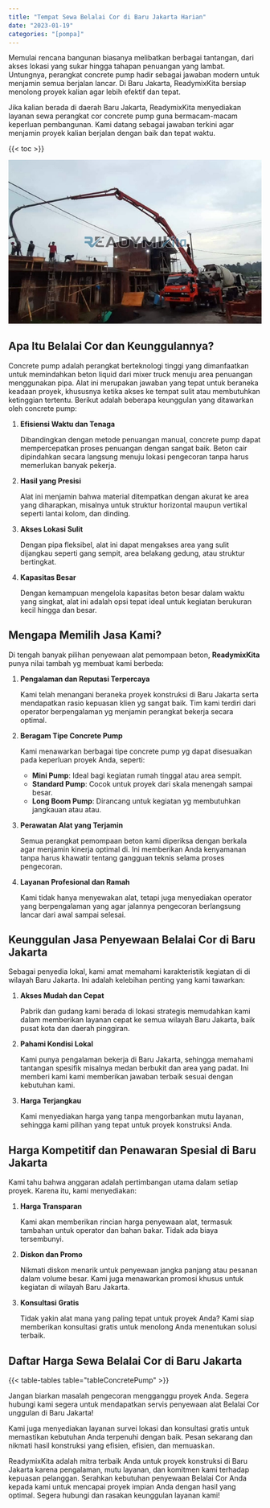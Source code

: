 ```yaml
---
title: "Tempat Sewa Belalai Cor di Baru Jakarta Harian"
date: "2023-01-19"
categories: "[pompa]"
---
```


Memulai rencana bangunan biasanya melibatkan berbagai tantangan, dari akses lokasi yang sukar hingga tahapan penuangan yang lambat. Untungnya, perangkat concrete pump hadir sebagai jawaban modern untuk menjamin semua berjalan lancar. Di Baru Jakarta, ReadymixKita bersiap menolong proyek kalian agar lebih efektif dan tepat.

Jika kalian berada di daerah Baru Jakarta, ReadymixKita menyediakan layanan sewa perangkat cor concrete pump guna bermacam-macam keperluan pembangunan. Kami datang sebagai jawaban terkini agar menjamin proyek kalian berjalan dengan baik dan tepat waktu.

{{< toc >}}

![Tempat Sewa Belalai Cor di Baru Jakarta Harian](/images/pompa/sewa-pompa-03.jpg)

## Apa Itu Belalai Cor dan Keunggulannya?

Concrete pump adalah perangkat berteknologi tinggi yang dimanfaatkan untuk memindahkan beton liquid dari mixer truck menuju area penuangan menggunakan pipa. Alat ini merupakan jawaban yang tepat untuk beraneka keadaan proyek, khususnya ketika akses ke tempat sulit atau membutuhkan ketinggian tertentu. Berikut adalah beberapa keunggulan yang ditawarkan oleh concrete pump:

1. **Efisiensi Waktu dan Tenaga**

   Dibandingkan dengan metode penuangan manual, concrete pump dapat mempercepatkan proses penuangan dengan sangat baik. Beton cair dipindahkan secara langsung menuju lokasi pengecoran tanpa harus memerlukan banyak pekerja.

2. **Hasil yang Presisi**

   Alat ini menjamin bahwa material ditempatkan dengan akurat ke area yang diharapkan, misalnya untuk struktur horizontal maupun vertikal seperti lantai kolom, dan dinding.

3. **Akses Lokasi Sulit**

   Dengan pipa fleksibel, alat ini dapat mengakses area yang sulit dijangkau seperti gang sempit, area belakang gedung, atau struktur bertingkat.

4. **Kapasitas Besar**

   Dengan kemampuan mengelola kapasitas beton besar dalam waktu yang singkat, alat ini adalah opsi tepat ideal untuk kegiatan berukuran kecil hingga dan besar.

## Mengapa Memilih Jasa Kami?

Di tengah banyak pilihan penyewaan alat pemompaan beton, **ReadymixKita** punya nilai tambah yg membuat kami berbeda:

1. **Pengalaman dan Reputasi Terpercaya**

   Kami telah menangani beraneka proyek konstruksi di Baru Jakarta serta mendapatkan rasio kepuasan klien yg sangat baik. Tim kami terdiri dari operator berpengalaman yg menjamin perangkat bekerja secara optimal.

2. **Beragam Tipe Concrete Pump**

   Kami menawarkan berbagai tipe concrete pump yg dapat disesuaikan pada keperluan proyek Anda, seperti:
   - **Mini Pump**: Ideal bagi kegiatan rumah tinggal atau area sempit.
   - **Standard Pump**: Cocok untuk proyek dari skala menengah sampai besar.
   - **Long Boom Pump**: Dirancang untuk kegiatan yg membutuhkan jangkauan atau atau.

3. **Perawatan Alat yang Terjamin**

   Semua perangkat pemompaan beton kami diperiksa dengan berkala agar menjamin kinerja optimal di. Ini memberikan Anda kenyamanan tanpa harus khawatir tentang gangguan teknis selama proses pengecoran.

4. **Layanan Profesional dan Ramah**

   Kami tidak hanya menyewakan alat, tetapi juga menyediakan operator yang berpengalaman yang agar jalannya pengecoran berlangsung lancar dari awal sampai selesai.

## Keunggulan Jasa Penyewaan Belalai Cor di Baru Jakarta

Sebagai penyedia lokal, kami amat memahami karakteristik kegiatan di di wilayah Baru Jakarta. Ini adalah kelebihan penting yang kami tawarkan:

1. **Akses Mudah dan Cepat**

   Pabrik dan gudang kami berada di lokasi strategis memudahkan kami dalam memberikan layanan cepat ke semua wilayah Baru Jakarta, baik pusat kota dan daerah pinggiran.

2. **Pahami Kondisi Lokal**

   Kami punya pengalaman bekerja di Baru Jakarta, sehingga memahami tantangan spesifik misalnya medan berbukit dan area yang padat. Ini memberi kami kami memberikan jawaban terbaik sesuai dengan kebutuhan kami.

3. **Harga Terjangkau**

   Kami menyediakan harga yang tanpa mengorbankan mutu layanan, sehingga kami pilihan yang tepat untuk proyek konstruksi Anda.

## Harga Kompetitif dan Penawaran Spesial di Baru Jakarta

Kami tahu bahwa anggaran adalah pertimbangan utama dalam setiap proyek. Karena itu, kami menyediakan:

1. **Harga Transparan**

   Kami akan memberikan rincian harga penyewaan alat, termasuk tambahan untuk operator dan bahan bakar. Tidak ada biaya tersembunyi.

2. **Diskon dan Promo**

   Nikmati diskon menarik untuk penyewaan jangka panjang atau pesanan dalam volume besar. Kami juga menawarkan promosi khusus untuk kegiatan di wilayah Baru Jakarta.

3. **Konsultasi Gratis**

   Tidak yakin alat mana yang paling tepat untuk proyek Anda? Kami siap memberikan konsultasi gratis untuk menolong Anda menentukan solusi terbaik.

## Daftar Harga Sewa Belalai Cor di Baru Jakarta

{{< table-tables table="tableConcretePump" >}}

Jangan biarkan masalah pengecoran mengganggu proyek Anda. Segera hubungi kami segera untuk mendapatkan servis penyewaan alat Belalai Cor unggulan di Baru Jakarta!

Kami juga menyediakan layanan survei lokasi dan konsultasi gratis untuk memastikan kebutuhan Anda terpenuhi dengan baik. Pesan sekarang dan nikmati hasil konstruksi yang efisien, efisien, dan memuaskan.

ReadymixKita adalah mitra terbaik Anda untuk proyek konstruksi di Baru Jakarta karena pengalaman, mutu layanan, dan komitmen kami terhadap kepuasan pelanggan. Serahkan kebutuhan penyewaan Belalai Cor Anda kepada kami untuk mencapai proyek impian Anda dengan hasil yang optimal. Segera hubungi dan rasakan keunggulan layanan kami!
